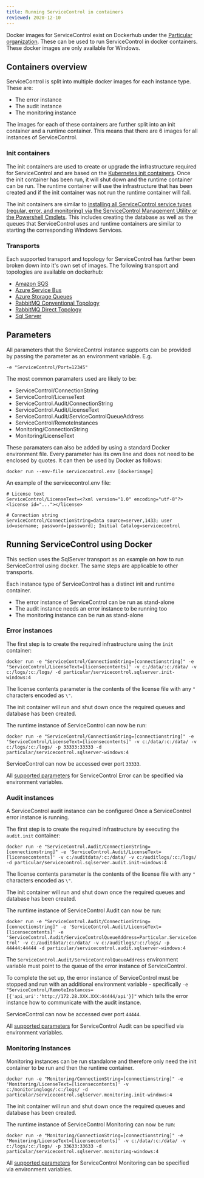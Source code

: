 ```yaml
---
title: Running ServiceControl in containers
reviewed: 2020-12-10
---
```


Docker images for ServiceControl exist on Dockerhub under the [Particular organization](https://hub.docker.com/u/particular). These can be used to run ServiceControl in docker containers. These docker images are only available for Windows.

## Containers overview

ServiceControl is split into multiple docker images for each instance type. These are:

* The error instance
* The audit instance
* The monitoring instance

The images for each of these containers are further split into an init container and a runtime container. This means that there are 6 images for all instances of ServiceControl.

### Init containers

The init containers are used to create or upgrade the infrastructure required for ServiceControl and are based on the [Kubernetes init containers](https://kubernetes.io/docs/concepts/workloads/pods/init-containers/). Once the init container has been run, it will shut down and the runtime container can be run. The runtime container will use the infrastructure that has been created and if the init container was not run the runtime container will fail.

The init containers are similar to [installing all ServiceControl service types (regular, error, and monitoring) via the ServiceControl Management Utility or the Powershell Cmdlets](/servicecontrol/installation.md). This includes creating the database as well as the queues that ServiceControl uses and runtime containers are similar to starting the corresponding Windows Services.

### Transports

Each supported transport and topology for ServiceControl has further been broken down into it's own set of images. The following transport and topologies are available on dockerhub:

* [Amazon SQS](https://hub.docker.com/search?q=servicecontrol.amazonsqs&type=image)
* [Azure Service Bus](https://hub.docker.com/search?q=servicecontrol.azureservicebus&type=image)
* [Azure Storage Queues](https://hub.docker.com/search?q=servicecontrol.azurestorageque&type=image)
* [RabbitMQ Conventional Topology](https://hub.docker.com/search?q=servicecontrol.rabbitmq.conven&type=image)
* [RabbitMQ Direct Topology](https://hub.docker.com/search?q=servicecontrol.rabbitmq.direct&type=image)
* [Sql Server](https://hub.docker.com/search?q=servicecontrol.sqlserver&type=image)

## Parameters

All parameters that the ServiceControl instance supports can be provided by passing the parameter as an environment variable. E.g.

`-e "ServiceControl/Port=12345"`

The most common paramaters used are likely to be:

* ServiceControl/ConnectionString
* ServiceControl/LicenseText
* ServiceControl.Audit/ConnectionString
* ServiceControl.Audit/LicenseText
* ServiceControl.Audit/ServiceControlQueueAddress
* ServiceControl/RemoteInstances
* Monitoring/ConnectionString
* Monitoring/LicenseText

These paramaters can also be added by using a standard Docker environment file. Every parameter has its own line and does not need to be enclosed by  quotes. It can then be used by Docker as follows:

`docker run --env-file servicecontrol.env [dockerimage]`

An example of the servicecontrol.env file:

```
# License text
ServiceControl/LicenseText=<?xml version="1.0" encoding="utf-8"?><license id="..."></license>

# Connection string
ServiceControl/ConnectionString=data source=server,1433; user id=username; password=[password]; Initial Catalog=servicecontrol
```

## Running ServiceControl using Docker

This section uses the SqlServer transport as an example on how to run ServiceControl using docker. The same steps are applicable to other transports.

Each instance type of ServiceControl has a distinct init and runtime container.

* The error instance of ServiceControl can be run as stand-alone
* The audit instance needs an error instance to be running too
* The monitoring instance can be run as stand-alone

### Error instances

The first step is to create the required infrastructure using the `init` container:

`docker run -e "ServiceControl/ConnectionString=[connectionstring]" -e 'ServiceControl/LicenseText=[licensecontents]' -v c:/data/:c:/data/ -v c:/logs/:c:/logs/ -d particular/servicecontrol.sqlserver.init-windows:4`

The license contents parameter is the contents of the license file with any `"` characters encoded as `\"`.

The init container will run and shut down once the required queues and database has been created.

The runtime instance of ServiceControl can now be run:

`docker run -e "ServiceControl/ConnectionString=[connectionstring]" -e 'ServiceControl/LicenseText=[licensecontents]' -v c:/data/:c:/data/ -v c:/logs/:c:/logs/ -p 33333:33333 -d particular/servicecontrol.sqlserver-windows:4`

ServiceControl can now be accessed over port `33333`.

All [supported parameters](/servicecontrol/creating-config-file.md) for ServiceControl Error can be specified via environment variables.

### Audit instances

A ServiceControl audit instance can be configured Once a ServiceControl error instance is running.

The first step is to create the required infrastructure by executing the `audit.init` container:

`docker run -e "ServiceControl.Audit/ConnectionString=[connectionstring]" -e 'ServiceControl.Audit/LicenseText=[licensecontents]' -v c:/auditdata/:c:/data/ -v c:/auditlogs/:c:/logs/ -d particular/servicecontrol.sqlserver.audit.init-windows:4`

The license contents parameter is the contents of the license file with any `"` characters encoded as `\"`.

The init container will run and shut down once the required queues and database has been created.

The runtime instance of ServiceControl Audit can now be run:

`docker run -e "ServiceControl.Audit/ConnectionString=[connectionstring]" -e 'ServiceControl.Audit/LicenseText=[licensecontents]' -e 'ServiceControl.Audit/ServiceControlQueueAddress=Particular.ServiceControl' -v c:/auditdata/:c:/data/ -v c:/auditlogs/:c:/logs/ -p 44444:44444 -d particular/servicecontrol.audit.sqlserver-windows:4`

The `ServiceControl.Audit/ServiceControlQueueAddress` environment variable must point to the queue of the error instance of ServiceControl.

To complete the set up, the error instance of ServiceControl must be stopped and run with an additional environment variable - specifically `-e "ServiceControl/RemoteInstances=[{'api_uri':'http://172.28.XXX.XXX:44444/api'}]"` which tells the error instance how to communicate with the audit instance.

ServiceControl can now be accessed over port `44444`.

All [supported parameters](/servicecontrol/audit-instances/creating-config-file.md) for ServiceControl Audit can be specified via environment variables.

### Monitoring Instances

Monitoring instances can be run standalone and therefore only need the init container to be run and then the runtime container.

`docker run -e "Monitoring/ConnectionString=[connectionstring]" -e 'Monitoring/LicenseText=[licensecontents]' -v c:/monitoringlogs/:c:/logs/ -d particular/servicecontrol.sqlserver.monitoring.init-windows:4`

The init container will run and shut down once the required queues and database has been created.

The runtime instance of ServiceControl Monitoring can now be run:

`docker run -e "Monitoring/ConnectionString=[connectionstring]" -e 'Monitoring/LicenseText=[licensecontents]' -v c:/data/:c:/data/ -v c:/logs/:c:/logs/ -p 33633:33633 -d particular/servicecontrol.sqlserver.monitoring-windows:4`

All [supported parameters](/servicecontrol/monitoring-instances/installation/creating-config-file.md) for ServiceControl Monitoring can be specified via environment variables.
